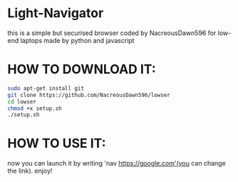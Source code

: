 # Light-Navigator
this is a simple but securised browser coded by NacreousDawn596 for low-end laptops made by python and javascript

# HOW TO DOWNLOAD IT:
```sh
sudo apt-get install git
git clone https://github.com/NacreousDawn596/lowser
cd lowser
chmod +x setup.sh
./setup.sh
```

# HOW TO USE IT:

now you can launch it by writing 'nav https://google.com'(you can change the link).
enjoy!
